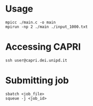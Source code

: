 # Usage

```
mpicc ./main.c -o main
mpirun -np 2 ./main ./input_1000.txt
```

# Accessing CAPRI

```
ssh user@capri.dei.unipd.it
```

# Submitting job

```
sbatch <job_file>
squeue -j <job_id>
```